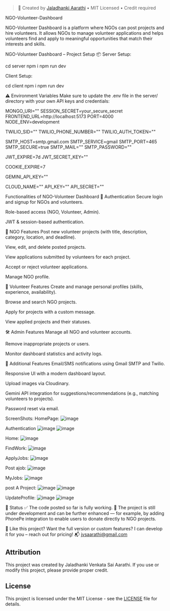 > 🔖 Created by [Jaladhanki Aarathi](mailto:jvsaarathi@gmail.com) • MIT Licensed • Credit required


NGO-Volunteer-Dashboard


NGO-Volunteer Dashboard is a platform where NGOs can post projects and hire volunteers. It allows NGOs to manage volunteer applications and helps volunteers find and apply to meaningful opportunities that match their interests and skills.

NGO-Volunteer Dashboard – Project Setup
📦 Server Setup:

cd server
npm i
npm run dev

Client Setup:

cd client
npm i
npm run dev


⚠️ Environment Variables
Make sure to update the .env file in the server/ directory with your own API keys and credentials:


MONGO_URI=""
SESSION_SECRET=your_secure_secret
FRONTEND_URL=http://localhost:5173
PORT=4000
NODE_ENV=development

TWILIO_SID=""
TWILIO_PHONE_NUMBER=""
TWILIO_AUTH_TOKEN=""

SMTP_HOST=smtp.gmail.com
SMTP_SERVICE=gmail
SMTP_PORT=465
SMTP_SECURE=true
SMTP_MAIL=""
SMTP_PASSWORD=""

JWT_EXPIRE=7d
JWT_SECRET_KEY=""

COOKIE_EXPIRE=7

GEMINI_API_KEY=""

CLOUD_NAME=""
API_KEY=""
API_SECRET=""

Functionalities of NGO-Volunteer Dashboard
🔐 Authentication
Secure login and signup for NGOs and volunteers.

Role-based access (NGO, Volunteer, Admin).

JWT & session-based authentication.

📌 NGO Features
Post new volunteer projects (with title, description, category, location, and deadline).

View, edit, and delete posted projects.

View applications submitted by volunteers for each project.

Accept or reject volunteer applications.

Manage NGO profile.

👤 Volunteer Features
Create and manage personal profiles (skills, experience, availability).

Browse and search NGO projects.

Apply for projects with a custom message.

View applied projects and their statuses.

🛠️ Admin Features
Manage all NGO and volunteer accounts.

Remove inappropriate projects or users.

Monitor dashboard statistics and activity logs.

🔔 Additional Features
Email/SMS notifications using Gmail SMTP and Twilio.

Responsive UI with a modern dashboard layout.

Upload images via Cloudinary.

Gemini API integration for suggestions/recommendations (e.g., matching volunteers to projects).

Password reset via email.


ScreenShots:
HomePage:
![image](https://github.com/user-attachments/assets/b6cb5da8-4036-410d-8cb6-8bc784dd18f5)

Authentication 
![image](https://github.com/user-attachments/assets/cbfeff19-3794-48d8-a685-17225dd64cbf)
![image](https://github.com/user-attachments/assets/964eb428-bee0-42cf-8471-d1cbcda21243)

Home:
![image](https://github.com/user-attachments/assets/3d69abeb-2b94-4443-abe7-5077013d88c5)

FindWork:
![image](https://github.com/user-attachments/assets/176c6ffe-3050-4dbf-9729-da45d39eb9bf)

ApplyJobs:
![image](https://github.com/user-attachments/assets/38ee07ea-e726-4da6-8ec5-eae960f8987a)

Post ajob:
![image](https://github.com/user-attachments/assets/af733d28-e8b3-4991-bc7d-1d5fdb45781f)

MyJobs:
![image](https://github.com/user-attachments/assets/a95bec15-6671-4aef-870a-e599339dcedb)

post A Project:
![image](https://github.com/user-attachments/assets/4c4d7d2c-b9d7-4234-b5d9-f895285f557c)
![image](https://github.com/user-attachments/assets/71facbe2-9989-4842-b922-bf255329c0c5)

UpdateProfile:
![image](https://github.com/user-attachments/assets/05fd1560-4a19-4141-9cb7-39edfe4595b1)
![image](https://github.com/user-attachments/assets/299868f2-c708-4bae-a63e-e5b8ef6b45e0)

🚧 Status
✅ The code posted so far is fully working.
🚀 The project is still under development and can be further enhanced — for example, by adding PhonePe integration to enable users to donate directly to NGO projects.

🚀 Like this project? Want the full version or custom features?
I can develop it for you – reach out for pricing!
📬 jvsaarathi@gmail.com

## Attribution
This project was created by Jaladhanki Venkata Sai Aarathi. If you use or modify this project, please provide proper credit.


## License

This project is licensed under the MIT License - see the [LICENSE](LICENSE) file for details.










